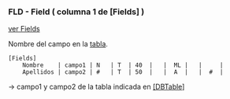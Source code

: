 ### FLD - Field ( columna 1 de [Fields] )
[ver Fields](tag_fields.md)

Nombre del campo en la [tabla](tag_dbtable.md).

```
[Fields]
    Nombre    | campo1 | N   | T  | 40  |   |  ML |   |     |
    Apellidos | campo2 | #   | T  | 50  |   |  A  |   |  #  |
```
-> campo1 y campo2 de la tabla indicada en [[DBTable]](tag_dbtable.md)

